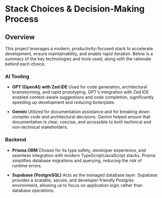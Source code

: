 # Stack Choices & Decision-Making Process

## Overview

This project leverages a modern, productivity-focused stack to accelerate development, ensure maintainability, and enable rapid iteration. Below is a summary of the key technologies and tools used, along with the rationale behind each choice.

### AI Tooling

- **GPT (OpenAI) with Zed IDE**
  Used for code generation, architectural brainstorming, and rapid prototyping. GPT's integration with Zed IDE enabled context-aware suggestions and code completion, significantly speeding up development and reducing boilerplate.

- **Gemini**
  Utilized for documentation assistance and for breaking down complex code and architectural decisions. Gemini helped ensure that documentation is clear, concise, and accessible to both technical and non-technical stakeholders.

### Backend

- **Prisma ORM**
  Chosen for its type safety, developer experience, and seamless integration with modern TypeScript/JavaScript stacks. Prisma simplifies database migrations and querying, reducing the risk of runtime errors.

- **Supabase (PostgreSQL)**
  Acts as the managed database layer. Supabase provides a scalable, secure, and developer-friendly Postgres environment, allowing us to focus on application logic rather than database operations.
